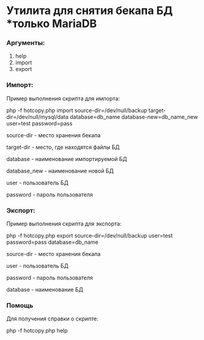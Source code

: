 # Утилита для снятия бекапа БД *только MariaDB

### Аргументы:
1. help
2. import
3. export

### Импорт:
Пример выполнения скрипта для импорта:

  php -f hotcopy.php import source-dir=/dev/null/backup target-dir=/dev/null/mysql/data database=db_name database-new=db_name_new     user=test password=pass 
  
  source-dir - место хранения бекапа
  
  target-dir - место, где находятся файлы БД
  
  database - наименование импортируемой БД
  
  database_new - наименование новой БД
  
  user - пользователь БД
  
  password -  пароль пользователя

### Экспорт:
Пример выполнения скрипта для экспорта:

  php -f hotcopy.php export source-dir=/dev/null/backup user=test password=pass database=db_name
  
  source-dir - место хранения бекапа
  
  user - пользователь БД
  
  password - пароль пользователя
  
  database - наименование БД 
  
### Помощь
Для получения справки о скрипте:

  php -f hotcopy.php help
